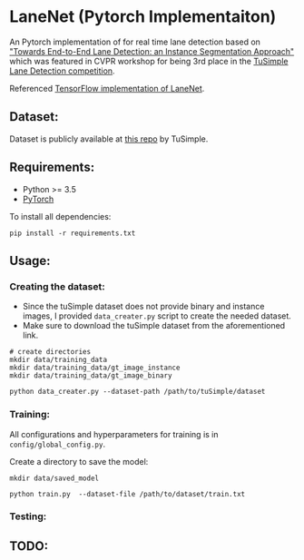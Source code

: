 # LaneNet (Pytorch Implementaiton)

An Pytorch implementation of for real time lane detection based on ["Towards End-to-End Lane Detection: an Instance Segmentation Approach"](https://arxiv.org/pdf/1802.05591.pdf) which was featured in CVPR workshop for being 3rd place in the [TuSimple Lane Detection competition](http://benchmark.tusimple.ai/#/).

Referenced [TensorFlow implementation of LaneNet](https://github.com/MaybeShewill-CV/lanenet-lane-detection).


## Dataset:

Dataset is publicly available at [this repo](https://github.com/TuSimple/tusimple-benchmark/tree/master/doc/lane_detection) by TuSimple.

## Requirements:

- Python >= 3.5
- [PyTorch](https://pytorch.org/)

To install all dependencies:

```
pip install -r requirements.txt
```

## Usage:

### Creating the dataset:

- Since the tuSimple dataset does not provide binary and instance images, I provided `data_creater.py` script to create the needed dataset.
- Make sure to download the tuSimple dataset from the aforementioned link.
```
# create directories
mkdir data/training_data
mkdir data/training_data/gt_image_instance
mkdir data/training_data/gt_image_binary

python data_creater.py --dataset-path /path/to/tuSimple/dataset
```

### Training:

All configurations and hyperparameters for training is in `config/global_config.py`.

Create a directory to save the model:

```
mkdir data/saved_model
```

```
python train.py  --dataset-file /path/to/dataset/train.txt
```



### Testing:


## TODO:
